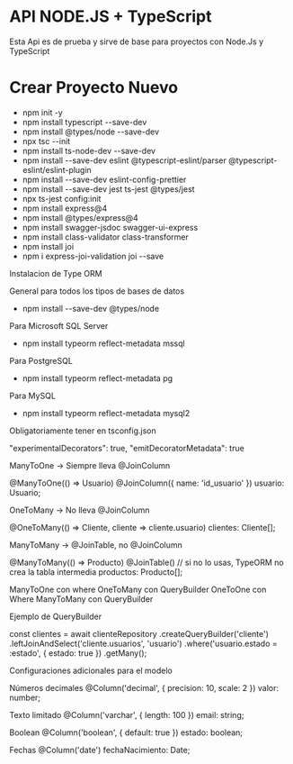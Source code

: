 # API NODE.JS + TypeScript

Esta Api es de prueba y sirve de base para proyectos con Node.Js y TypeScript

# Crear Proyecto Nuevo

- npm init -y
- npm install typescript --save-dev
- npm install @types/node --save-dev
- npx tsc --init
- npm install ts-node-dev --save-dev
- npm install --save-dev eslint @typescript-eslint/parser @typescript-eslint/eslint-plugin
- npm install --save-dev eslint-config-prettier
- npm install --save-dev jest ts-jest @types/jest
- npx ts-jest config:init
- npm install express@4
- npm install @types/express@4
- npm install swagger-jsdoc swagger-ui-express
- npm install class-validator class-transformer
- npm install joi
- npm i express-joi-validation joi --save

Instalacion de Type ORM

General para todos los tipos de bases de datos

- npm install --save-dev @types/node

Para Microsoft SQL Server

- npm install typeorm reflect-metadata mssql

Para PostgreSQL

- npm install typeorm reflect-metadata pg

Para MySQL

- npm install typeorm reflect-metadata mysql2

Obligatoriamente tener en tsconfig.json

"experimentalDecorators": true,
"emitDecoratorMetadata": true

ManyToOne → Siempre lleva @JoinColumn

@ManyToOne(() => Usuario)
@JoinColumn({ name: 'id_usuario' })
usuario: Usuario;

OneToMany → No lleva @JoinColumn

@OneToMany(() => Cliente, cliente => cliente.usuario)
clientes: Cliente[];

ManyToMany → @JoinTable, no @JoinColumn

@ManyToMany(() => Producto)
@JoinTable() // si no lo usas, TypeORM no crea la tabla intermedia
productos: Producto[];

ManyToOne con where
OneToMany con QueryBuilder
OneToOne con Where
ManyToMany con QueryBuilder

Ejemplo de QueryBuilder

const clientes = await clienteRepository
.createQueryBuilder('cliente')
.leftJoinAndSelect('cliente.usuarios', 'usuario')
.where('usuario.estado = :estado', { estado: true })
.getMany();

Configuraciones adicionales para el modelo

Números decimales
@Column('decimal', { precision: 10, scale: 2 })
valor: number;

Texto limitado
@Column('varchar', { length: 100 })
email: string;

Boolean
@Column('boolean', { default: true })
estado: boolean;

Fechas
@Column('date')
fechaNacimiento: Date;

